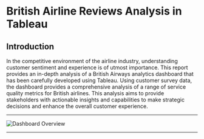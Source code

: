 # British Airline Reviews Analysis in Tableau
## Introduction

In the competitive environment of the airline industry, understanding customer sentiment and experience is of utmost importance. This report provides an in-depth analysis of a British Airways analytics dashboard that has been carefully developed using Tableau. Using customer survey data, the dashboard provides a comprehensive analysis of a range of service quality metrics for British airlines. This analysis aims to provide stakeholders with actionable insights and capabilities to make strategic decisions and enhance the overall customer experience.

---

![Dashboard Overview](https://drive.google.com/uc?export=view&id=1RXimbzVLnRBulUwDpdCWDeALFsR2Wj1d)

---

